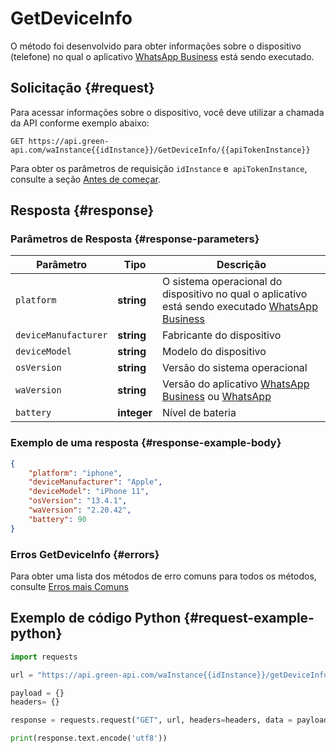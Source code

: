 # GetDeviceInfo

O método foi desenvolvido para obter informações sobre o dispositivo (telefone) no qual o aplicativo [WhatsApp Business](https://www.whatsapp.com/business/) está sendo executado.

## Solicitação {#request}

Para acessar informações sobre o dispositivo, você deve utilizar a chamada da API conforme exemplo abaixo:

```
GET https://api.green-api.com/waInstance{{idInstance}}/GetDeviceInfo/{{apiTokenInstance}}
```

Para obter os parâmetros de requisição `idInstance` e` apiTokenInstance`, consulte a seção [Antes de começar](../../before-start.md#params).

## Resposta {#response}

### Parâmetros de Resposta {#response-parameters}

Parâmetro | Tipo | Descrição
----- | ----- | ----- 
`platform` | **string** | O sistema operacional do dispositivo no qual o aplicativo está sendo executado [WhatsApp Business](https://www.whatsapp.com/business/)
`deviceManufacturer` | **string** | Fabricante do dispositivo
`deviceModel` | **string** | Modelo do dispositivo
`osVersion` | **string** | Versão do sistema operacional
`waVersion` | **string** | Versão do aplicativo [WhatsApp Business](https://www.whatsapp.com/business/) ou [WhatsApp](https://www.whatsapp.com/)
`battery` | **integer** | Nível de bateria

### Exemplo de uma resposta {#response-example-body}

```json
{
    "platform": "iphone",
    "deviceManufacturer": "Apple",
    "deviceModel": "iPhone 11",
    "osVersion": "13.4.1",
    "waVersion": "2.20.42",
    "battery": 90
}
```

### Erros GetDeviceInfo {#errors}

Para obter uma lista dos métodos de erro comuns para todos os métodos, consulte [Erros mais Comuns](../common-errors.md)

## Exemplo de código Python  {#request-example-python}

```python
import requests

url = "https://api.green-api.com/waInstance{{idInstance}}/getDeviceInfo/{{apiTokenInstance}}"

payload = {}
headers= {}

response = requests.request("GET", url, headers=headers, data = payload)

print(response.text.encode('utf8'))
```